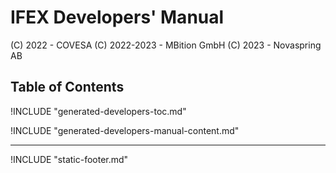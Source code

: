 # IFEX Developers' Manual

(C) 2022 - COVESA
(C) 2022-2023 - MBition GmbH
(C) 2023 - Novaspring AB

## Table of Contents

!INCLUDE "generated-developers-toc.md"

!INCLUDE "generated-developers-manual-content.md"

______________________________________________________________________

!INCLUDE "static-footer.md"

